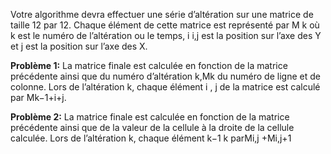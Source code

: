 Votre algorithme devra effectuer une série d’altération sur une matrice de taille 12 par 12. Chaque
élément de cette matrice est représenté par   M k où k est le numéro de l’altération ou le temps, i i,j
est la position sur l’axe des Y et j est la position sur l’axe des X.

**Problème 1:** La matrice finale est calculée en fonction de la matrice précédente ainsi que du numéro d’altération k,Mk
du numéro de ligne et de colonne. Lors de l’altération k, chaque élément i , j de la matrice est
calculé par Mk−1+i+j.

**Problème 2:** La matrice finale est calculée en fonction de la matrice précédente ainsi que de la valeur de la cellule à la
droite de la cellule calculée. Lors de l’altération k, chaque élément
k−1 k parMi,j +Mi,j+1

